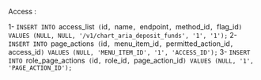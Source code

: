 

Access : 

1- `INSERT INTO `access_list` (`id`, `name`, `endpoint`, `method_id`, `flag_id`) VALUES (NULL, NULL, '/v1/chart_aria_deposit_funds', '1', '1');`
2- `INSERT INTO `page_actions` (`id`, `menu_item_id`, `permitted_action_id`, `access_id`) VALUES (NULL, 'MENU_ITEM_ID', '1', 'ACCESS_ID');`
3- `INSERT INTO `role_page_actions` (`id`, `role_id`, `page_action_id`) VALUES (NULL, '1', 'PAGE_ACTION_ID');`